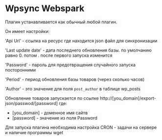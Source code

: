 # Wpsync Webspark

Плагин устанавливается как обычный любой плагин.

Он имеет настройки:

'Api Url' - ссылка на ресурс где находится json файл для синхронизации

'Last update date' - дата последнего обновления базы. по умолчанию равно 0. потом . после первого запуска изменится

'Password' - пароль для предотвращения случайного запуска посторонними

'Period' - период обновления базы товаров (через сколько часов)

'Author' - это значение для поля `post_author` в таблице wp_posts

Обновление товаров запускается по ссылке http://[you_domain]/export-json/passwod/[password]
где:
- [you_domain] - доменное имя сайтв
- [password] - значение из поля Password

Для запуска плагина необходима настройка CRON - задачи на сервере и наличие программы wget



